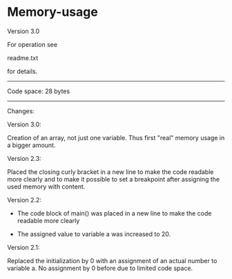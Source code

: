 # Memory-usage

Version 3.0

For operation see

  readme.txt
  
for details.


---
Code space: 28 bytes


---
Changes:

Version 3.0:

Creation of an array, not just one variable. Thus first "real" memory usage
in a bigger amount.


Version 2.3:

Placed the closing curly bracket in a new line to make the code readable
more clearly and to make it possible to set a breakpoint after assigning
the used memory with content.


Version 2.2:

- The code block of main() was placed in a new line to make the code readable
  more clearly

- The assigned value to variable a was increased to 20.


Version 2.1:

Replaced the initialization by 0 with an assignment of an actual number to variable a.
No assignment by 0 before due to limited code space.



